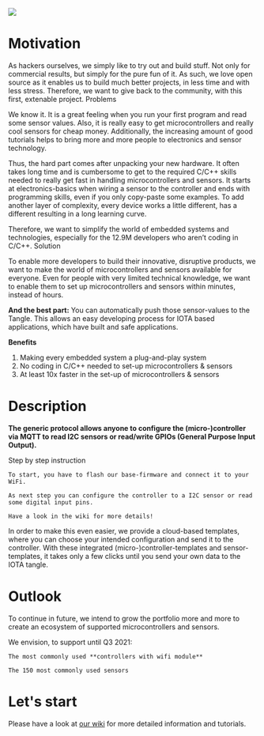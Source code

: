 ![](https://app.autonoma.cloud/github/header.png)

# Motivation

As hackers ourselves, we simply like to try out and build stuff. Not only for commercial results, but simply for the pure fun of it. As such, we love open source as it enables us to build much better projects, in less time and with less stress. Therefore, we want to give back to the community, with this first, extenable project.
Problems

We know it. It is a great feeling when you run your first program and read some sensor values. Also, it is really easy to get microcontrollers and really cool sensors for cheap money. Additionally, the increasing amount of good tutorials helps to bring more and more people to electronics and sensor technology.

Thus, the hard part comes after unpacking your new hardware. It often takes long time and is cumbersome to get to the required C/C++ skills needed to really get fast in handling microcontrollers and sensors. It starts at electronics-basics when wiring a sensor to the controller and ends with programming skills, even if you only copy-paste some examples. To add another layer of complexity, every device works a little different, has a different  resulting in a long learning curve.

Therefore, we want to simplify the world of embedded systems and technologies, especially for the 12.9M developers who aren’t coding in C/C++.
Solution

To enable more developers to build their innovative, disruptive products, we want to make the world of microcontrollers and sensors available for everyone. Even for people with very limited technical knowledge, we want to enable them to set up microcontrollers and sensors within minutes, instead of hours.

**And the best part:** You can automatically push those sensor-values to the Tangle. This allows an easy developing process for IOTA based applications, which have built and safe applications. 

**Benefits**

 1. Making every embedded system a plug-and-play system
 2. No coding in C/C++ needed to set-up microcontrollers & sensors
 3. At least 10x faster in the set-up of microcontrollers & sensors

# Description

**The generic protocol allows anyone to configure the (micro-)controller via MQTT to read I2C sensors or read/write GPIOs (General Purpose Input Output).**

Step by step instruction

    To start, you have to flash our base-firmware and connect it to your WiFi. 

    As next step you can configure the controller to a I2C sensor or read some digital input pins.
    
    Have a look in the wiki for more details!

In order to make this even easier, we provide a cloud-based templates, where you can choose your intended configuration and send it to the controller. With these integrated (micro-)controller-templates and sensor-templates, it takes only a few clicks until you send your own data to the IOTA tangle.

# Outlook

To continue in future, we intend to grow the portfolio more and more to create an ecosystem of supported microcontrollers and sensors. 

We envision, to support until Q3 2021:

    The most commonly used **controllers with wifi module** 

    The 150 most commonly used sensors
    
# Let's start
Please have a look at [our wiki](https://github.com/autonoma-official/Connectr/wiki/1.-About-this-project) for more detailed information and tutorials.
